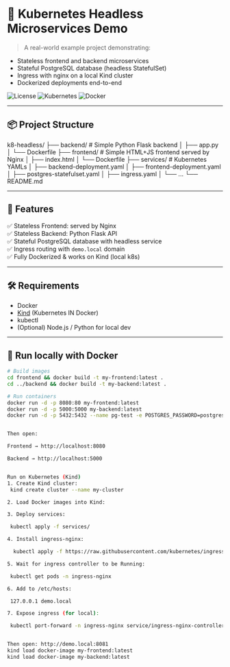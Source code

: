 # 🐳 Kubernetes Headless Microservices Demo

> A real-world example project demonstrating:
- Stateless frontend and backend microservices
- Stateful PostgreSQL database (headless StatefulSet)
- Ingress with nginx on a local Kind cluster
- Dockerized deployments end-to-end

![License](https://img.shields.io/badge/license-MIT-blue.svg)
![Kubernetes](https://img.shields.io/badge/kubernetes-v1.33+-blue)
![Docker](https://img.shields.io/badge/docker-build-green)

---

## 📦 Project Structure

k8-headless/
├── backend/ # Simple Python Flask backend
│ ├── app.py
│ └── Dockerfile
├── frontend/ # Simple HTML+JS frontend served by Nginx
│ ├── index.html
│ └── Dockerfile
├── services/ # Kubernetes YAMLs
│ ├── backend-deployment.yaml
│ ├── frontend-deployment.yaml
│ ├── postgres-statefulset.yaml
│ ├── ingress.yaml
│ └── ...
└── README.md



---

## 🚀 Features

✅ Stateless Frontend: served by Nginx  
✅ Stateless Backend: Python Flask API  
✅ Stateful PostgreSQL database with headless service  
✅ Ingress routing with `demo.local` domain  
✅ Fully Dockerized & works on Kind (local k8s)

---

## 🛠 Requirements

- Docker
- [Kind](https://kind.sigs.k8s.io/) (Kubernetes IN Docker)
- kubectl
- (Optional) Node.js / Python for local dev

---

## 🐳 Run locally with Docker

```bash
# Build images
cd frontend && docker build -t my-frontend:latest .
cd ../backend && docker build -t my-backend:latest .

# Run containers
docker run -d -p 8080:80 my-frontend:latest
docker run -d -p 5000:5000 my-backend:latest
docker run -d -p 5432:5432 --name pg-test -e POSTGRES_PASSWORD=postgres postgres:14


Then open:

Frontend → http://localhost:8080

Backend → http://localhost:5000


Run on Kubernetes (Kind)
1. Create Kind cluster:
 kind create cluster --name my-cluster

2. Load Docker images into Kind:

3. Deploy services:

 kubectl apply -f services/

4. Install ingress-nginx:

  kubectl apply -f https://raw.githubusercontent.com/kubernetes/ingress-nginx/controller-v1.11.1/deploy/static/provider/kind/deploy.yaml

5. Wait for ingress controller to be Running:

 kubectl get pods -n ingress-nginx

6. Add to /etc/hosts:

 127.0.0.1 demo.local

7. Expose ingress (for local):

 kubectl port-forward -n ingress-nginx service/ingress-nginx-controller 8081:80


Then open: http://demo.local:8081
kind load docker-image my-frontend:latest
kind load docker-image my-backend:latest
